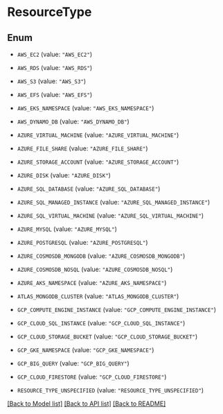 # ResourceType

## Enum


* `AWS_EC2` (value: `"AWS_EC2"`)

* `AWS_RDS` (value: `"AWS_RDS"`)

* `AWS_S3` (value: `"AWS_S3"`)

* `AWS_EFS` (value: `"AWS_EFS"`)

* `AWS_EKS_NAMESPACE` (value: `"AWS_EKS_NAMESPACE"`)

* `AWS_DYNAMO_DB` (value: `"AWS_DYNAMO_DB"`)

* `AZURE_VIRTUAL_MACHINE` (value: `"AZURE_VIRTUAL_MACHINE"`)

* `AZURE_FILE_SHARE` (value: `"AZURE_FILE_SHARE"`)

* `AZURE_STORAGE_ACCOUNT` (value: `"AZURE_STORAGE_ACCOUNT"`)

* `AZURE_DISK` (value: `"AZURE_DISK"`)

* `AZURE_SQL_DATABASE` (value: `"AZURE_SQL_DATABASE"`)

* `AZURE_SQL_MANAGED_INSTANCE` (value: `"AZURE_SQL_MANAGED_INSTANCE"`)

* `AZURE_SQL_VIRTUAL_MACHINE` (value: `"AZURE_SQL_VIRTUAL_MACHINE"`)

* `AZURE_MYSQL` (value: `"AZURE_MYSQL"`)

* `AZURE_POSTGRESQL` (value: `"AZURE_POSTGRESQL"`)

* `AZURE_COSMOSDB_MONGODB` (value: `"AZURE_COSMOSDB_MONGODB"`)

* `AZURE_COSMOSDB_NOSQL` (value: `"AZURE_COSMOSDB_NOSQL"`)

* `AZURE_AKS_NAMESPACE` (value: `"AZURE_AKS_NAMESPACE"`)

* `ATLAS_MONGODB_CLUSTER` (value: `"ATLAS_MONGODB_CLUSTER"`)

* `GCP_COMPUTE_ENGINE_INSTANCE` (value: `"GCP_COMPUTE_ENGINE_INSTANCE"`)

* `GCP_CLOUD_SQL_INSTANCE` (value: `"GCP_CLOUD_SQL_INSTANCE"`)

* `GCP_CLOUD_STORAGE_BUCKET` (value: `"GCP_CLOUD_STORAGE_BUCKET"`)

* `GCP_GKE_NAMESPACE` (value: `"GCP_GKE_NAMESPACE"`)

* `GCP_BIG_QUERY` (value: `"GCP_BIG_QUERY"`)

* `GCP_CLOUD_FIRESTORE` (value: `"GCP_CLOUD_FIRESTORE"`)

* `RESOURCE_TYPE_UNSPECIFIED` (value: `"RESOURCE_TYPE_UNSPECIFIED"`)


[[Back to Model list]](../README.md#documentation-for-models) [[Back to API list]](../README.md#documentation-for-api-endpoints) [[Back to README]](../README.md)


